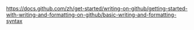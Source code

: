 https://docs.github.com/zh/get-started/writing-on-github/getting-started-with-writing-and-formatting-on-github/basic-writing-and-formatting-syntax
